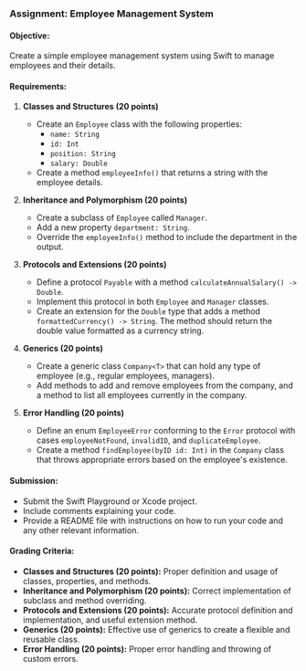 ### Assignment: Employee Management System

#### Objective:
Create a simple employee management system using Swift to manage employees and their details.

#### Requirements:

1. **Classes and Structures (20 points)**
   - Create an `Employee` class with the following properties:
     - `name: String`
     - `id: Int`
     - `position: String`
     - `salary: Double`
   - Create a method `employeeInfo()` that returns a string with the employee details.

2. **Inheritance and Polymorphism (20 points)**
   - Create a subclass of `Employee` called `Manager`.
   - Add a new property `department: String`.
   - Override the `employeeInfo()` method to include the department in the output.

3. **Protocols and Extensions (20 points)**
   - Define a protocol `Payable` with a method `calculateAnnualSalary() -> Double`.
   - Implement this protocol in both `Employee` and `Manager` classes.
   - Create an extension for the `Double` type that adds a method `formattedCurrency() -> String`. The method should return the double value formatted as a currency string.

4. **Generics (20 points)**
   - Create a generic class `Company<T>` that can hold any type of employee (e.g., regular employees, managers).
   - Add methods to add and remove employees from the company, and a method to list all employees currently in the company.

5. **Error Handling (20 points)**
   - Define an enum `EmployeeError` conforming to the `Error` protocol with cases `employeeNotFound`, `invalidID`, and `duplicateEmployee`.
   - Create a method `findEmployee(byID id: Int)` in the `Company` class that throws appropriate errors based on the employee's existence.

#### Submission:
- Submit the Swift Playground or Xcode project.
- Include comments explaining your code.
- Provide a README file with instructions on how to run your code and any other relevant information.

#### Grading Criteria:
- **Classes and Structures (20 points):** Proper definition and usage of classes, properties, and methods.
- **Inheritance and Polymorphism (20 points):** Correct implementation of subclass and method overriding.
- **Protocols and Extensions (20 points):** Accurate protocol definition and implementation, and useful extension method.
- **Generics (20 points):** Effective use of generics to create a flexible and reusable class.
- **Error Handling (20 points):** Proper error handling and throwing of custom errors.
